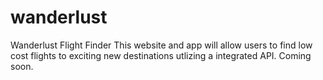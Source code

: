 # wanderlust
Wanderlust Flight Finder
This website and app will allow users to find low cost flights to exciting new destinations utlizing a integrated API. Coming soon.
